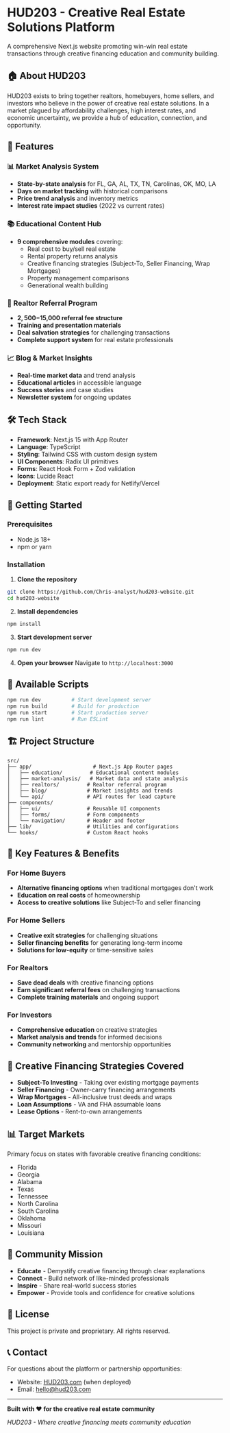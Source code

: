 # HUD203 - Creative Real Estate Solutions Platform

A comprehensive Next.js website promoting win-win real estate transactions through creative financing education and community building.

## 🏠 About HUD203

HUD203 exists to bring together realtors, homebuyers, home sellers, and investors who believe in the power of creative real estate solutions. In a market plagued by affordability challenges, high interest rates, and economic uncertainty, we provide a hub of education, connection, and opportunity.

## 🚀 Features

### 📊 Market Analysis System
- **State-by-state analysis** for FL, GA, AL, TX, TN, Carolinas, OK, MO, LA
- **Days on market tracking** with historical comparisons
- **Price trend analysis** and inventory metrics
- **Interest rate impact studies** (2022 vs current rates)

### 📚 Educational Content Hub
- **9 comprehensive modules** covering:
  - Real cost to buy/sell real estate
  - Rental property returns analysis
  - Creative financing strategies (Subject-To, Seller Financing, Wrap Mortgages)
  - Property management comparisons
  - Generational wealth building

### 💼 Realtor Referral Program
- **$2,500-$15,000 referral fee structure**
- **Training and presentation materials**
- **Deal salvation strategies** for challenging transactions
- **Complete support system** for real estate professionals

### 📈 Blog & Market Insights
- **Real-time market data** and trend analysis
- **Educational articles** in accessible language
- **Success stories** and case studies
- **Newsletter system** for ongoing updates

## 🛠 Tech Stack

- **Framework**: Next.js 15 with App Router
- **Language**: TypeScript
- **Styling**: Tailwind CSS with custom design system
- **UI Components**: Radix UI primitives
- **Forms**: React Hook Form + Zod validation
- **Icons**: Lucide React
- **Deployment**: Static export ready for Netlify/Vercel

## 🚀 Getting Started

### Prerequisites
- Node.js 18+
- npm or yarn

### Installation

1. **Clone the repository**
```bash
git clone https://github.com/Chris-analyst/hud203-website.git
cd hud203-website
```

2. **Install dependencies**
```bash
npm install
```

3. **Start development server**
```bash
npm run dev
```

4. **Open your browser**
Navigate to `http://localhost:3000`

## 📝 Available Scripts

```bash
npm run dev          # Start development server
npm run build        # Build for production
npm run start        # Start production server
npm run lint         # Run ESLint
```

## 🏗 Project Structure

```
src/
├── app/                    # Next.js App Router pages
│   ├── education/         # Educational content modules
│   ├── market-analysis/   # Market data and state analysis
│   ├── realtors/         # Realtor referral program
│   ├── blog/             # Market insights and trends
│   └── api/              # API routes for lead capture
├── components/
│   ├── ui/               # Reusable UI components
│   ├── forms/            # Form components
│   └── navigation/       # Header and footer
├── lib/                  # Utilities and configurations
└── hooks/                # Custom React hooks
```

## 🎯 Key Features & Benefits

### For Home Buyers
- **Alternative financing options** when traditional mortgages don't work
- **Education on real costs** of homeownership
- **Access to creative solutions** like Subject-To and seller financing

### For Home Sellers
- **Creative exit strategies** for challenging situations
- **Seller financing benefits** for generating long-term income
- **Solutions for low-equity** or time-sensitive sales

### For Realtors
- **Save dead deals** with creative financing options
- **Earn significant referral fees** on challenging transactions
- **Complete training materials** and ongoing support

### For Investors
- **Comprehensive education** on creative strategies
- **Market analysis and trends** for informed decisions
- **Community networking** and mentorship opportunities

## 🌟 Creative Financing Strategies Covered

- **Subject-To Investing** - Taking over existing mortgage payments
- **Seller Financing** - Owner-carry financing arrangements
- **Wrap Mortgages** - All-inclusive trust deeds and wraps
- **Loan Assumptions** - VA and FHA assumable loans
- **Lease Options** - Rent-to-own arrangements

## 📊 Target Markets

Primary focus on states with favorable creative financing conditions:
- Florida
- Georgia
- Alabama
- Texas
- Tennessee
- North Carolina
- South Carolina
- Oklahoma
- Missouri
- Louisiana

## 🤝 Community Mission

- **Educate** - Demystify creative financing through clear explanations
- **Connect** - Build network of like-minded professionals
- **Inspire** - Share real-world success stories
- **Empower** - Provide tools and confidence for creative solutions

## 📄 License

This project is private and proprietary. All rights reserved.

## 📞 Contact

For questions about the platform or partnership opportunities:
- Website: [HUD203.com](https://hud203.com) (when deployed)
- Email: hello@hud203.com

---

**Built with ❤️ for the creative real estate community**

*HUD203 - Where creative financing meets community education*
